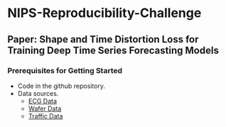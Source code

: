 
# NIPS-Reproducibility-Challenge

## Paper: Shape and Time Distortion Loss for Training Deep Time Series Forecasting Models

### Prerequisites for Getting Started

* Code in the github repository.
* Data sources.
  * [ECG Data](http://www.timeseriesclassification.com/description.php?Dataset=ECG5000)
  * [Wafer Data](http://www.timeseriesclassification.com/description.php?Dataset=Wafer)
  * [Traffic Data](https://github.com/laiguokun/multivariate-time-series-data)
